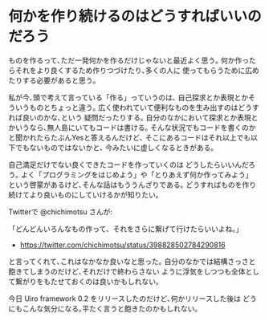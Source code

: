 何かを作り続けるのはどうすればいいのだろう
==========================================

ものを作るって､ただ一発何かを作るだけじゃないと最近よく思う｡
何か作ったらそれをより良くするため作りつづけたり､多くの人に
使ってもらうために広めたりする必要があると思う｡

私が今､頭で考えて言っている「作る」っていうのは､
自己探求とか表現とかそういうものとちょっと違う｡
広く使われていて便利なものを生み出すのはどうすれば良いのかな､という
疑問だったりする｡
自分のなかにおいて探求とか表現とかいうなら､無人島にいてもコードは書ける｡
そんな状況でもコードを書くのかと聞かれたらたぶんYesと答えるんだけど､
そこにあるコードはそれ以上でも以下でもないものではないかと､
今みたいに虚しくなるときがある｡

自己満足だけでない良くできたコードを作っていくのは
どうしたらいいんだろう｡
よく「プログラミングをはじめよう」や「とりあえず何か作ってみよう」
という啓蒙があるけど､そんな話はもううんざりである｡
どうすればものを作り続けてより良いものにしていけるかが知りたい｡

Twitterで @chichimotsu さんが:

「どんどんいろんなもの作って、それをさらに繋げて行けたらいいよね。」

-   <https://twitter.com/chichimotsu/status/398828502784290816>

と言ってくれて､これはなかなか良いなと思った｡
自分のなかでは結構さっさと飽きてしまうのだけど､それだけで終わらさない
ように浮気をしつつも全体として繋がりをもたせておくのは良いかもしれない｡

今日 Uiro framework 0.2 をリリースしたのだけど､何かリリースした後は
どうにもこんな気分になる｡平たく言うと飽きたのかもしれない｡

